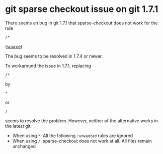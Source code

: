 # git sparse checkout issue on git 1.7.1

There seems an bug in git 1.7.1 that sparse-checkout does not work for the rule

```
/*
```
    
([source](https://bugs.debian.org/583693))

The bug seems to be resolved in 1.7.4 or newer.

To workaround the issue in 1.7.1, replacing

```
/*
```

by

```
*
```

or

```
/
```

seems to resolve the problem. However, neither of the alternative works in the latest git:

* When using `*`: All the following `!unwanted` rules are ignored
* When using `/`: sparse-checkout does not work at all. All files remain unchanged
